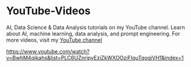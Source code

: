 # YouTube-Videos
AI, Data Science &amp; Data Analysis tutorials on my YouTube channel. Learn about AI, machine learning, data analysis, and prompt engineering.   For more videos, visit my [YouTube channel](https://www.youtube.com/watch?v=l5GNllqtE6I&amp;list=PLC6UZnripyEzjZkWXOOzjFIquTqoqjVH1&amp;index=8)



https://www.youtube.com/watch?v=BwhM4qikahs&list=PLC6UZnripyEzjZkWXOOzjFIquTqoqjVH1&index=1
